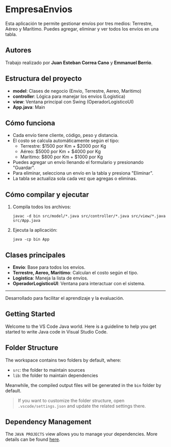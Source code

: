# EmpresaEnvios

Esta aplicación te permite gestionar envíos por tres medios: Terrestre, Aéreo y Marítimo. Puedes agregar, eliminar y ver todos los envíos en una tabla.

## Autores

Trabajo realizado por **Juan Esteban Correa Cano** y **Emmanuel Berrio**.

## Estructura del proyecto

- **model**: Clases de negocio (Envio, Terrestre, Aereo, Maritimo)
- **controller**: Lógica para manejar los envíos (Logistica)
- **view**: Ventana principal con Swing (OperadorLogisticoUI)
- **App.java**: Main

## Cómo funciona

- Cada envío tiene cliente, código, peso y distancia.
- El costo se calcula automáticamente según el tipo:
  - Terrestre: $1500 por Km + $2000 por Kg
  - Aéreo: $5000 por Km + $4000 por Kg
  - Marítimo: $800 por Km + $1000 por Kg
- Puedes agregar un envío llenando el formulario y presionando "Guardar".
- Para eliminar, selecciona un envío en la tabla y presiona "Eliminar".
- La tabla se actualiza sola cada vez que agregas o eliminas.

## Cómo compilar y ejecutar

1. Compila todos los archivos:

   ```
   javac -d bin src/model/*.java src/controller/*.java src/view/*.java src/App.java
   ```

2. Ejecuta la aplicación:
   ```
   java -cp bin App
   ```

## Clases principales

- **Envio**: Base para todos los envíos.
- **Terrestre, Aereo, Maritimo**: Calculan el costo según el tipo.
- **Logistica**: Maneja la lista de envíos.
- **OperadorLogisticoUI**: Ventana para interactuar con el sistema.

---

Desarrollado para facilitar el aprendizaje y la evaluación.

## Getting Started

Welcome to the VS Code Java world. Here is a guideline to help you get started to write Java code in Visual Studio Code.

## Folder Structure

The workspace contains two folders by default, where:

- `src`: the folder to maintain sources
- `lib`: the folder to maintain dependencies

Meanwhile, the compiled output files will be generated in the `bin` folder by default.

> If you want to customize the folder structure, open `.vscode/settings.json` and update the related settings there.

## Dependency Management

The `JAVA PROJECTS` view allows you to manage your dependencies. More details can be found [here](https://github.com/microsoft/vscode-java-dependency#manage-dependencies).
